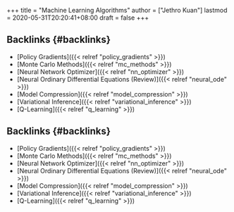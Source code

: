 +++
title = "Machine Learning Algorithms"
author = ["Jethro Kuan"]
lastmod = 2020-05-31T20:20:41+08:00
draft = false
+++

## Backlinks {#backlinks}

- [Policy Gradients]({{< relref "policy_gradients" >}})
- [Monte Carlo Methods]({{< relref "mc_methods" >}})
- [Neural Network Optimizer]({{< relref "nn_optimizer" >}})
- [Neural Ordinary Differential Equations (Review)]({{< relref "neural_ode" >}})
- [Model Compression]({{< relref "model_compression" >}})
- [Variational Inference]({{< relref "variational_inference" >}})
- [Q-Learning]({{< relref "q_learning" >}})

## Backlinks {#backlinks}

- [Policy Gradients]({{< relref "policy_gradients" >}})
- [Monte Carlo Methods]({{< relref "mc_methods" >}})
- [Neural Network Optimizer]({{< relref "nn_optimizer" >}})
- [Neural Ordinary Differential Equations (Review)]({{< relref "neural_ode" >}})
- [Model Compression]({{< relref "model_compression" >}})
- [Variational Inference]({{< relref "variational_inference" >}})
- [Q-Learning]({{< relref "q_learning" >}})
